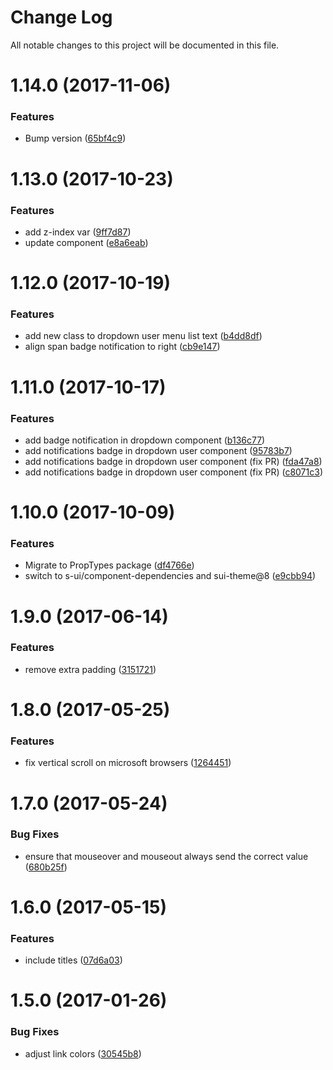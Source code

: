 # Change Log

All notable changes to this project will be documented in this file.

<a name="1.14.0"></a>
# 1.14.0 (2017-11-06)


### Features

* Bump version ([65bf4c9](https://github.com/SUI-Components/sui-components/commit/65bf4c9))



<a name="1.13.0"></a>
# 1.13.0 (2017-10-23)


### Features

* add z-index var ([9ff7d87](https://github.com/SUI-Components/sui-components/commit/9ff7d87))
* update component ([e8a6eab](https://github.com/SUI-Components/sui-components/commit/e8a6eab))



<a name="1.12.0"></a>
# 1.12.0 (2017-10-19)


### Features

* add new class to dropdown user menu list text ([b4dd8df](https://github.com/SUI-Components/sui-components/commit/b4dd8df))
* align span badge notification to right ([cb9e147](https://github.com/SUI-Components/sui-components/commit/cb9e147))



<a name="1.11.0"></a>
# 1.11.0 (2017-10-17)


### Features

* add badge notification in dropdown component ([b136c77](https://github.com/SUI-Components/sui-components/commit/b136c77))
* add notifications badge in dropdown user component ([95783b7](https://github.com/SUI-Components/sui-components/commit/95783b7))
* add notifications badge in dropdown user component (fix PR) ([fda47a8](https://github.com/SUI-Components/sui-components/commit/fda47a8))
* add notifications badge in dropdown user component (fix PR) ([c8071c3](https://github.com/SUI-Components/sui-components/commit/c8071c3))



<a name="1.10.0"></a>
# 1.10.0 (2017-10-09)


### Features

* Migrate to PropTypes package ([df4766e](https://github.com/SUI-Components/sui-components/commit/df4766e))
* switch to s-ui/component-dependencies and sui-theme@8 ([e9cbb94](https://github.com/SUI-Components/sui-components/commit/e9cbb94))



<a name="1.9.0"></a>
# 1.9.0 (2017-06-14)


### Features

* remove extra padding ([3151721](https://github.com/SUI-Components/sui-components/commit/3151721))



<a name="1.8.0"></a>
# 1.8.0 (2017-05-25)


### Features

* fix vertical scroll on microsoft browsers ([1264451](https://github.com/SUI-Components/sui-components/commit/1264451))



<a name="1.7.0"></a>
# 1.7.0 (2017-05-24)


### Bug Fixes

* ensure that mouseover and mouseout always send the correct value ([680b25f](https://github.com/SUI-Components/sui-components/commit/680b25f))



<a name="1.6.0"></a>
# 1.6.0 (2017-05-15)


### Features

* include titles ([07d6a03](https://github.com/SUI-Components/sui-components/commit/07d6a03))



<a name="1.5.0"></a>
# 1.5.0 (2017-01-26)


### Bug Fixes

* adjust link colors ([30545b8](https://github.com/SUI-Components/sui-components/commit/30545b8))



